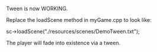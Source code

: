 Tween is now WORKING.

Replace the loadScene method in myGame.cpp to look like:

sc->loadScene("./resources/scenes/DemoTween.txt");

The player will fade into existence via a tween. 